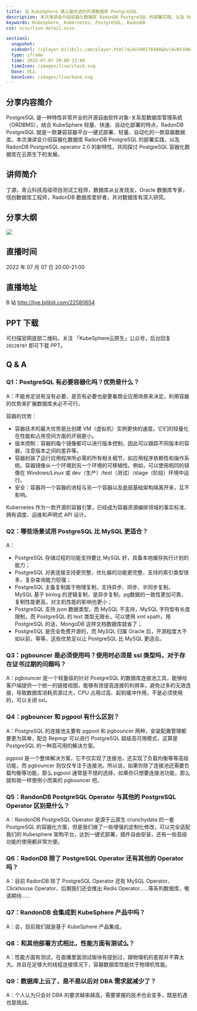 ```yaml
---
title: 当 KubeSphere 遇上最先进的开源数据库 PostgreSQL
description: 本次演讲会介绍容器化数据库 RadonDB PostgreSQL 的部署实践，以及 RadonDB PostgreSQL operator 2.0 的新特性，共同探讨 PostgreSQL 容器化数据库在云原生下的发展。
keywords: KubeSphere, Kubernetes, PostgreSQL, RadonDB
css: scss/live-detail.scss

section1:
  snapshot: 
  videoUrl: //player.bilibili.com/player.html?aid=598178488&bvid=BV1kB4y1i7Kt&cid=767034832&page=1&high_quality=1
  type: iframe
  time: 2022-07-07 20:00-21:00
  timeIcon: /images/live/clock.svg
  base: 线上
  baseIcon: /images/live/base.svg
---
```

## 分享内容简介

PostgreSQL 是一种特性非常齐全的开源自由软件对象-关系型数据库管理系统（ORDBMS），结合 KubeSphere 轻量、快速、自动化部署的特点，RadonDB PostgreSQL 就是一款兼容容器平台一键式部署、轻量、自动化的一款容器数据库。本次演讲会介绍容器化数据库 RadonDB PostgreSQL 的部署实践，以及 RadonDB PostgreSQL operator 2.0 的新特性，共同探讨 PostgreSQL 容器化数据库在云原生下的发展。

## 讲师简介

丁源，青云科技高级项目测试工程师，数据库从业发烧友，Oracle 数据库专家，信创数据库工程师，RadonDB 数据库爱好者，并对数据库有深入研究。

## 分享大纲

![](https://pek3b.qingstor.com/kubesphere-community/images/pg0707-live.png)

## 直播时间

2022 年 07 月 07 日 20:00-21:00

## 直播地址

B 站  http://live.bilibili.com/22580654

## PPT 下载

可扫描官网底部二维码，关注 「KubeSphere云原生」公众号，后台回复 `20220707` 即可下载 PPT。

## Q & A

### Q1：PostgreSQL 有必要容器化吗？优势是什么？

A：不能肯定说有没有必要，是否有必要也是要看商业应用场景来决定。利用容器的优势来扩展数据库未必不可行。

容器的优势：
- 容器技术的最大优势是比创建 VM（虚拟机）实例更快的速度。它们的轻量化在性能和占用空间方面的开销更小。
- 版本控制：容器的每个镜像都可以进行版本控制，因此可以跟踪不同版本的容器，注意版本之间的差异等。
- 容器封装了运行应用程序所必需的所有相关细节，如应用程序依赖性和操作系统。容器镜像从一个环境到另一个环境的可移植性。例如，可以使用相同的镜像在 Windows/Linux 或 dev（生产）/test（测试）/stage（阶段）环境中运行。
- 安全：容器将一个容器的进程与另一个容器以及底层基础架构隔离开来，互不影响。

Kubernetes 作为一款开源的容器引擎，已经成为容器资源编排领域的事实标准、拥有调度、运维和声明式 API 设计。

### Q2：哪些场景试用 PostgreSQL 比 MySQL 更适合？

A：
- PostgreSQL 存储过程的功能支持要比 MySQL 好，具备本地缓存执行计划的能力；
- PostgreSQL 对表连接支持更完整，优化器的功能更完整，支持的索引类型很多，复杂查询能力较强；
- PostgreSQL 主备复制属于物理复制，支持异步、同步、半同步复制，MySQL 基于 binlog 的逻辑复制，是异步复制，pg数据的一致性更加可靠，复制性能更高，对主机性能的影响也更小；
- PostgreSQL 支持 json 数据类型，而 MySQL 不支持，MySQL 字符型有长度限制，而 PostgreSQL 的 text 类型无限长，可以使用 xml xpath，用 PostgreSQL 的话，MongoDB 这样文档数据库就省了；
- PostgreSQL 是完全免费开源的，而 MySQL 归属 Oracle 后，开源程度大不如以前，等等，这些优势足以让 PostgreSQL 比 MySQL 更适合。

### Q3：pgbouncer 是必须使用吗？使用时必须是 ssl 类型吗，对于存在证书过期的问题吗？

A：pgbouncer 是一个轻量级的针对 PostgreSQL 的数据库连接池工具，能够给客户端提供一个统一的链接视图，能够有效提高连接的利用率，避免过多的无效连接，导致数据库消耗资源过大，CPU 占用过高、起到缓冲作用，不是必须使用的，可以关闭 ssl。

### Q4：pgbouncer 和 pgpool 有什么区别？

A：PostgreSQL 的连接池主要有 pgpool 和 pgbouncer 两种，安装配置管理都要更为简单，配合 Repmgr 可以进行 PostgreSQL 超级高可用模式，这算是 PostgreSQL 的一种高可用的解决方案。

pgpool 是一个整体解决方案，它不仅实现了连接池，还实现了负载均衡等等高级功能，而 pgbouncer 则仅仅专注于连接池。所以说，如果你除了连接池还需要负载均衡等功能，那么 pgpool 通常是不错的选择，如果你只想要连接池功能，那么就和我一样使用小而美的 pgbouncer 吧。

### Q5：RandonDB PostgreSQL Operator 与其他的 PostgreSQL Operator 区别是什么？

A：RandonDB PostgreSQL Operator 是源于云原生 crunchydata 的一套 PostgreSQL 的容器化方案，但是我们做了一些增强的定制化修改，可以完全适配我们的 Kubesphere 架构平台，达到一键式部署，插件自由安装，还有一些高级功能的使用都非常方便。

### Q6：RadonDB 除了 PostgreSQL Operator 还有其他的 Operator 吗？

A：目前 RadonDB 除了 PostgreSQL Operator 还有 MySQL Operator、Clickhouse Operator，后期我们还会推出 Redis Operator……等系列数据库，敬请期待……

### Q7：RandonDB 会集成到 KubeSphere 产品中吗？

A：会，目前我们就是基于 KubeSphere 产品集成。

### Q8：和其他部署方式相比，性能方面有测试么？

A：性能方面有测试，在直播里面测试板块有提到过，跟物理机的差距并不算太大。并且在足够大的线程连接情况下，容器数据库性能优于物理机性能。

### Q9：数据库上云了，是不是以后对 DBA 需求就减少了？

A：个人认为只会对 DBA 的要求越来越高，需要掌握的技术也会变多，既是机遇也是挑战。


